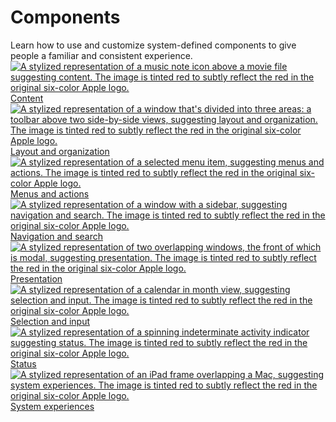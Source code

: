 Components
==========

Learn how to use and customize system-defined components to give people a familiar and consistent experience.[![A stylized representation of a music note icon above a movie file suggesting content. The image is tinted red to subtly reflect the red in the original six-color Apple logo.](https://docs-assets.developer.apple.com/published/1a75e676f1223ad613964548da66539f/components-content-thumbnail@2x.png) Content](/design/human-interface-guidelines/content) 
[![A stylized representation of a window that's divided into three areas: a toolbar above two side-by-side views, suggesting layout and organization. The image is tinted red to subtly reflect the red in the original six-color Apple logo.](https://docs-assets.developer.apple.com/published/b8637846f4ce333fa4887a2f13b6745b/components-layout-and-organization-thumbnail@2x.png) Layout and organization](/design/human-interface-guidelines/layout-and-organization) 
[![A stylized representation of a selected menu item, suggesting menus and actions. The image is tinted red to subtly reflect the red in the original six-color Apple logo.](https://docs-assets.developer.apple.com/published/ba6cd58da1da0b2c4912d84c6a2faad1/components-menus-and-actions-thumbnail@2x.png) Menus and actions](/design/human-interface-guidelines/menus-and-actions) 
[![A stylized representation of a window with a sidebar, suggesting navigation and search. The image is tinted red to subtly reflect the red in the original six-color Apple logo.](https://docs-assets.developer.apple.com/published/18aa9aa839df79139b13a39991de4bc5/components-navigation-and-search-thumbnail@2x.png) Navigation and search](/design/human-interface-guidelines/navigation-and-search) 
[![A stylized representation of two overlapping windows, the front of which is modal, suggesting presentation. The image is tinted red to subtly reflect the red in the original six-color Apple logo.](https://docs-assets.developer.apple.com/published/43e1b772d19259f1863e020a5b1dc230/components-presentation-thumbnail@2x.png) Presentation](/design/human-interface-guidelines/presentation) 
[![A stylized representation of a calendar in month view, suggesting selection and input. The image is tinted red to subtly reflect the red in the original six-color Apple logo.](https://docs-assets.developer.apple.com/published/ceb7ff28e72c9cce057133752b1b5c90/components-selection-and-input-thumbnail@2x.png) Selection and input](/design/human-interface-guidelines/selection-and-input) 
[![A stylized representation of a spinning indeterminate activity indicator suggesting status. The image is tinted red to subtly reflect the red in the original six-color Apple logo.](https://docs-assets.developer.apple.com/published/aca1ffd3171e8d788a921aa0d0164882/components-status-thumbnail@2x.png) Status](/design/human-interface-guidelines/status) 
[![A stylized representation of an iPad frame overlapping a Mac, suggesting system experiences. The image is tinted red to subtly reflect the red in the original six-color Apple logo.](https://docs-assets.developer.apple.com/published/d16cbd4d9229eb0024dc66c6a3629c27/components-system-experiences-thumbnail@2x.png) System experiences](/design/human-interface-guidelines/system-experiences) 
